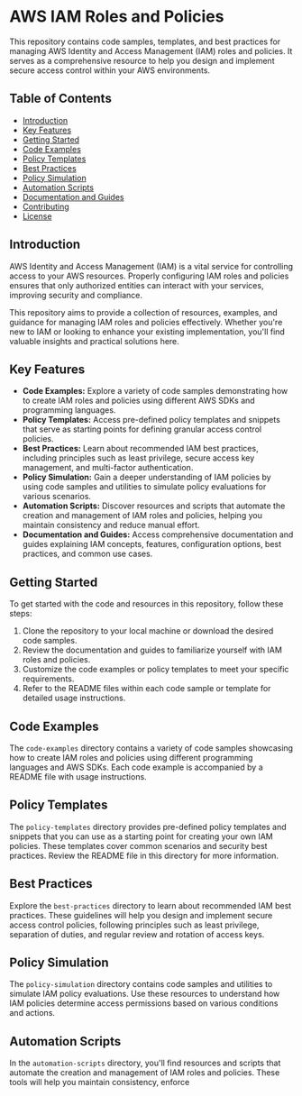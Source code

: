 # AWS IAM Roles and Policies

This repository contains code samples, templates, and best practices for managing AWS Identity and Access Management (IAM) roles and policies. It serves as a comprehensive resource to help you design and implement secure access control within your AWS environments.

## Table of Contents

- [Introduction](#introduction)
- [Key Features](#key-features)
- [Getting Started](#getting-started)
- [Code Examples](#code-examples)
- [Policy Templates](#policy-templates)
- [Best Practices](#best-practices)
- [Policy Simulation](#policy-simulation)
- [Automation Scripts](#automation-scripts)
- [Documentation and Guides](#documentation-and-guides)
- [Contributing](#contributing)
- [License](#license)

## Introduction

AWS Identity and Access Management (IAM) is a vital service for controlling access to your AWS resources. Properly configuring IAM roles and policies ensures that only authorized entities can interact with your services, improving security and compliance.

This repository aims to provide a collection of resources, examples, and guidance for managing IAM roles and policies effectively. Whether you're new to IAM or looking to enhance your existing implementation, you'll find valuable insights and practical solutions here.

## Key Features

- **Code Examples:** Explore a variety of code samples demonstrating how to create IAM roles and policies using different AWS SDKs and programming languages.
- **Policy Templates:** Access pre-defined policy templates and snippets that serve as starting points for defining granular access control policies.
- **Best Practices:** Learn about recommended IAM best practices, including principles such as least privilege, secure access key management, and multi-factor authentication.
- **Policy Simulation:** Gain a deeper understanding of IAM policies by using code samples and utilities to simulate policy evaluations for various scenarios.
- **Automation Scripts:** Discover resources and scripts that automate the creation and management of IAM roles and policies, helping you maintain consistency and reduce manual effort.
- **Documentation and Guides:** Access comprehensive documentation and guides explaining IAM concepts, features, configuration options, best practices, and common use cases.

## Getting Started

To get started with the code and resources in this repository, follow these steps:

1. Clone the repository to your local machine or download the desired code samples.
2. Review the documentation and guides to familiarize yourself with IAM roles and policies.
3. Customize the code examples or policy templates to meet your specific requirements.
4. Refer to the README files within each code sample or template for detailed usage instructions.

## Code Examples

The `code-examples` directory contains a variety of code samples showcasing how to create IAM roles and policies using different programming languages and AWS SDKs. Each code example is accompanied by a README file with usage instructions.

## Policy Templates

The `policy-templates` directory provides pre-defined policy templates and snippets that you can use as a starting point for creating your own IAM policies. These templates cover common scenarios and security best practices. Review the README file in this directory for more information.

## Best Practices

Explore the `best-practices` directory to learn about recommended IAM best practices. These guidelines will help you design and implement secure access control policies, following principles such as least privilege, separation of duties, and regular review and rotation of access keys.

## Policy Simulation

The `policy-simulation` directory contains code samples and utilities to simulate IAM policy evaluations. Use these resources to understand how IAM policies determine access permissions based on various conditions and actions.

## Automation Scripts

In the `automation-scripts` directory, you'll find resources and scripts that automate the creation and management of IAM roles and policies. These tools will help you maintain consistency, enforce
